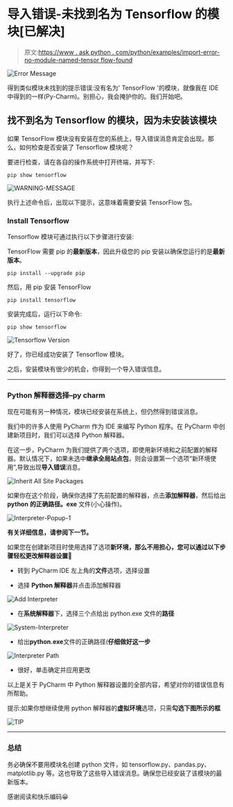# 导入错误-未找到名为 Tensorflow 的模块[已解决]

> 原文:[https://www . ask python . com/python/examples/import-error-no-module-named-tensor flow-found](https://www.askpython.com/python/examples/import-error-no-module-named-tensorflow-found)

![Error Message](../Images/860e414dc27d0b169aad98e67a96bd9b.png)

得到类似模块未找到的提示错误:没有名为' TensorFlow '的模块，就像我在 IDE 中得到的一样(Py-Charm)。别担心，我会掩护你的。我们开始吧。

## 找不到名为 Tensorflow 的模块，因为未安装该模块

如果 TensorFlow 模块没有安装在您的系统上，导入错误消息肯定会出现。那么，如何检查是否安装了 Tensorflow 模块呢？

要进行检查，请在各自的操作系统中打开终端，并写下:

```
pip show tensorflow

```

![WARNING-MESSAGE](../Images/124929478435de776cba2532d0e6dc54.png)

执行上述命令后，出现以下提示，这意味着需要安装 TensorFlow 包。

### Install Tensorflow

Tensorflow 模块可通过执行以下步骤进行安装:

TensorFlow 需要 pip 的**最新版本**，因此升级您的 pip 安装以确保您运行的是**最新版本**。

```
pip install --upgrade pip

```

然后，用 pip 安装 TensorFlow

```
pip install tensorflow

```

安装完成后，运行以下命令:

```
pip show tensorflow

```

![Tensorflow Version ](../Images/08ca975c5b722eecde7545b4db2664b5.png)

好了，你已经成功安装了 Tensorflow 模块。

之后，安装模块有很少的机会，你得到一个导入错误信息。

* * *

### Python 解释器选择–py charm

现在可能有另一种情况，模块已经安装在系统上，但仍然得到错误消息。

我们中的许多人使用 PyCharm 作为 IDE 来编写 Python 程序。在 PyCharm 中创建新项目时，我们可以选择 Python 解释器。

在这一步，PyCharm 为我们提供了两个选项，即使用新环境和之前配置的解释器。默认情况下，如果未选中**继承全局站点包**，则会设置第一个选项“新环境使用”,导致出现**导入错误**消息。

![Inherit All Site Packages ](../Images/c98167c767cb5aac1f922d0dae333e88.png)

如果你在这个阶段，确保你选择了先前配置的解释器，点击**添加解释器**，然后给出 **python** **的正确路径。exe** 文件(小心操作)。

![Interpreter-Popup-1](../Images/9993b3c5e90f01fd1f03cc9b758e8823.png)

**有关详细信息，请参阅下一节。**

如果您在创建新项目时使用选择了选项**新环境，那么不用担心，您可以通过以下步骤轻松更改解释器设置🙂**

*   转到 PyCharm IDE 左上角的**文件**选项，选择设置

*   选择 **Python 解释器**并点击添加解释器

![Add Interpreter ](../Images/61e473a3f71f3a8b3b01de5c7905f0e4.png)

*   在**系统解释器**下，选择三个点给出 python.exe 文件的**路径**

![System-Interpreter](../Images/cf945bda075d42f51e3ca6e5ce6635f3.png)

*   给出**python.exe**文件的正确路径(**仔细做好这一步**

![Interpreter Path](../Images/2c54d325ef64b6e8ca8f67971566d2cc.png)

*   很好，单击确定并应用更改

以上是关于 PyCharm 中 Python 解释器设置的全部内容，希望对你的错误信息有所帮助。

提示:如果你想继续使用 python 解释器的**虚拟环境**选项，只需**勾选下图所示的框**

![TIP](../Images/159365ea3a220801370a44175773941c.png)

* * *

### **总结**

务必确保不要用模块名创建 python 文件，如 tensorflow.py、pandas.py、matplotlib.py 等。这也导致了这些导入错误消息。确保您已经安装了该模块的最新版本。

感谢阅读和快乐编码😀